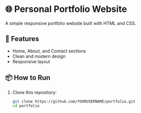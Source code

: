 # 🌐 Personal Portfolio Website

A simple responsive portfolio website built with HTML and CSS.

## 🚀 Features
- Home, About, and Contact sections
- Clean and modern design
- Responsive layout

## 📦 How to Run
1. Clone this repository:
   ```bash
   git clone https://github.com/YOURUSERNAME/portfolio.git
   cd portfolio
